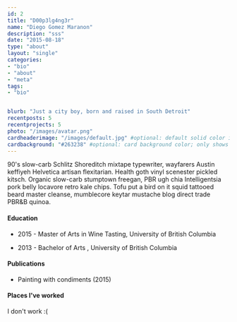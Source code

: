 ```yaml
---
id: 2
title: "D00p3lg4ng3r"
name: "Diego Gomez Maranon"
description: "sss"
date: "2015-08-18"
type: "about"
layout: "single"
categories:
- "bio"
- "about"
- "meta"
tags:
- "bio"


blurb: "Just a city boy, born and raised in South Detroit"
recentposts: 5
recentprojects: 5
photo: "/images/avatar.png"
cardheaderimage: "/images/default.jpg" #optional: default solid color if unset
cardbackground: "#263238" #optional: card background color; only shows when no image specified
---
```


90's slow-carb Schlitz Shoreditch mixtape typewriter, wayfarers Austin keffiyeh 
Helvetica artisan flexitarian. Health goth vinyl scenester pickled kitsch. 
Organic slow-carb stumptown freegan, PBR ugh chia Intelligentsia pork belly 
locavore retro kale chips. Tofu put a bird on it squid tattooed beard master 
cleanse, mumblecore keytar mustache blog direct trade PBR&B quinoa.

#### Education

- 2015 - Master of Arts in Wine Tasting, University of British Columbia

- 2013 - Bachelor of Arts , University of British Columbia
 

#### Publications

- Painting with condiments (2015) 

#### Places I've worked

I don't work :(
